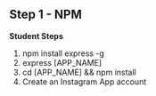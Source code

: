 ## Step 1 - NPM

__Student Steps__

1. npm install express -g
2. express [APP_NAME]
3. cd [APP_NAME] && npm install
4. Create an Instagram App account
